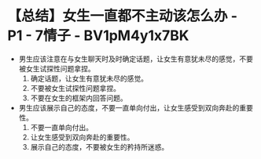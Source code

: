 # 【总结】女生一直都不主动该怎么办 - P1 - 7情子 - BV1pM4y1x7BK

-   男生应该注意在与女生聊天时及时确定话题，让女生有意犹未尽的感觉，不要被女生试探性问题拿捏。
    1.  确定话题，让女生有意犹未尽的感觉。
    2.  不要被女生试探性问题拿捏。
    3.  不要在女生的框架内回答问题。
-   男生应该展示自己的态度，不要一直单向付出，让女生感受到双向奔赴的重要性。
    1.  不要一直单向付出。
    2.  让女生感受到双向奔赴的重要性。
    3.  展示自己的态度，不要被女生的矜持所迷惑。